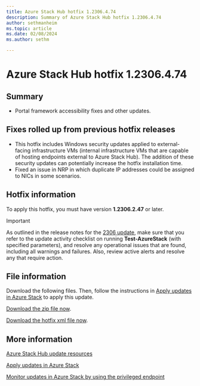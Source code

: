 ```yaml
---
title: Azure Stack Hub hotfix 1.2306.4.74
description: Summary of Azure Stack Hub hotfix 1.2306.4.74
author: sethmanheim
ms.topic: article
ms.date: 02/08/2024
ms.author: sethm

---
```


# Azure Stack Hub hotfix 1.2306.4.74

## Summary

- Portal framework accessibility fixes and other updates.

## Fixes rolled up from previous hotfix releases

- This hotfix includes Windows security updates applied to external-facing infrastructure VMs (internal infrastructure VMs that are capable of hosting endpoints external to Azure Stack Hub). The addition of these security updates can potentially increase the hotfix installation time.
- Fixed an issue in NRP in which duplicate IP addresses could be assigned to NICs in some scenarios.

## Hotfix information

To apply this hotfix, you must have version **1.2306.2.47** or later.

> [!IMPORTANT]
> As outlined in the release notes for the [2306 update](release-notes.md?view=azs-2306&preserve-view=true), make sure that you refer to the update activity checklist on running **Test-AzureStack** (with specified parameters), and resolve any operational issues that are found, including all warnings and failures. Also, review active alerts and resolve any that require action.

## File information

Download the following files. Then, follow the instructions in [Apply updates in Azure Stack](azure-stack-apply-updates.md) to apply this update.

[Download the zip file now](https://azurestackhub.azureedge.net/PR/download/MAS_ProdHotfix_1.2306.4.74/HotFix/AzS_Update_1.2306.4.74.zip).

[Download the hotfix xml file now](https://azurestackhub.azureedge.net/PR/download/MAS_ProdHotfix_1.2306.4.74/HotFix/metadata.xml).

## More information

[Azure Stack Hub update resources](azure-stack-updates.md)

[Apply updates in Azure Stack](azure-stack-apply-updates.md)

[Monitor updates in Azure Stack by using the privileged endpoint](azure-stack-monitor-update.md)
